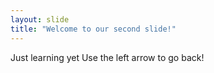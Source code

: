 ```yaml
---
layout: slide
title: "Welcome to our second slide!"
---
```

Just learning yet
Use the left arrow to go back!
